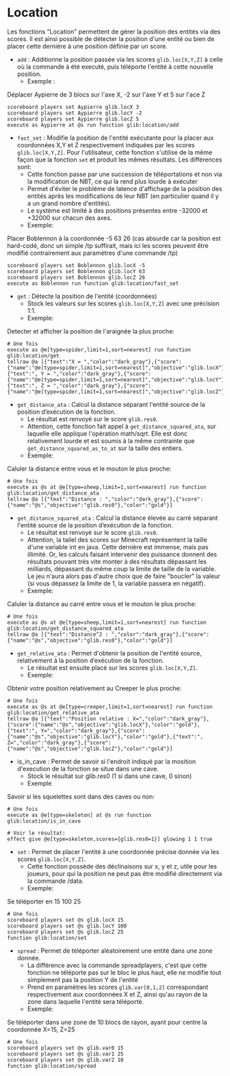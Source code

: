 # **Location**

Les fonctions "Location" permettent de gérer la position des entités via des scores. Il est ainsi possible de détecter la position d'une entité ou bien de placer cette dernière à une position définie par un score.

* `add` : Additionne la position passée via les scores `glib.loc[X,Y,Z]` à celle où la commande à été executé, puis téléporte l'entité à cette nouvelle position.
  * Exemple :

Déplacer Aypierre de 3 blocs sur l'axe X, -2 sur l'axe Y et 5 sur l'ace Z

```
scoreboard players set Aypierre glib.locX 3
scoreboard players set Aypierre glib.locY -2
scoreboard players set Aypierre glib.locZ 5
execute as Aypierre at @s run function glib:location/add
```

* `fast_set`<span dir=""> : Modifie la position de l'entité exécutante pour la placer aux coordonnées X,Y et Z respectivement indiquées par les scores </span>`glib.loc[X,Y,Z]`<span dir="">. Pour l'utilisateur, cette fonction s'utilise de la même façon que la fonction </span>`set`<span dir=""> et produit les mêmes résultats. Les différences sont:</span>
  * Cette fonction passe par une succession de téléportations et non via la modification de NBT, ce qui la rend plus lourde à exécuter
  * Permet d'éviter le problème de latence d'affichage de la position des entités après les modifications de leur NBT (en particulier quand il y a un grand nombre d'entités).
  * Le système est limité à des positions présentes entre -32000 et +32000 sur chacun des axes.
  * Exemple:

Placer Boblennon à la coordonnée -5 63 26 (cas absurde car la position est hard-codé, donc un simple /tp suffirait, mais ici les scores peuvent être modifié contrairement aux paramètres d'une commande /tp)

```
scoreboard players set Boblennon glib.locX -5
scoreboard players set Boblennon glib.locY 63
scoreboard players set Boblennon glib.locZ 26
execute as Boblennon run function glib:location/fast_set
```

* `get` : Détecte la position de l'entité (coordonnées)
  * Stock les valeurs sur les scores `glib.loc[X,Y,Z]` avec une précision 1:1.
  * Exemple:

Detecter et afficher la position de l'araignée la plus proche:

```
# Une fois
execute as @e[type=spider,limit=1,sort=nearest] run function glib:location/get
tellraw @a [{"text":"X = ","color":"dark_gray"},{"score":{"name":"@e[type=spider,limit=1,sort=nearest]","objective":"glib.locX"},"color":"gold"},{"text":", Y = ","color":"dark_gray"},{"score":{"name":"@e[type=spider,limit=1,sort=nearest]","objective":"glib.locY"},"color":"gold"}{"text":", Z = ","color":"dark_gray"},{"score":{"name":"@e[type=spider,limit=1,sort=nearest]","objective":"glib.locZ"},"color":"gold"}]
```

* `get_distance_ata` : Calcul la distance séparant l'entité source de la position d’exécution de la fonction.
  * Le résultat est renvoyé sur le score `glib.res0`.
  * Attention, cette fonction fait appel à `get_distance_squared_ata`, sur laquelle elle applique l'opération math/sqrt. Elle est donc relativement lourde et est soumis à la même contrainte que `get_distance_squared_as_to_at` sur la taille des entiers.
  * Exemple:

Caluler la distance entre vous et le mouton le plus proche:

```
# Une fois
execute as @s at @e[type=sheep,limit=1,sort=nearest] run function glib:location/get_distance_ata
tellraw @a [{"text":"Distance : ","color":"dark_gray"},{"score":{"name":"@s","objective":"glib.res0"},"color":"gold"}]
```

* `get_distance_squared_ata` : Calcul la distance élevée au carré séparant l'entité source de la position d’exécution de la fonction.
  * Le résultat est renvoyé sur le score `glib.res0`.
  * Attention, la tailel des scores sur Minecraft représentent la taille d'une variable int en java. Cette dernière est immense, mais pas illimité. Or, les calculs faisant intervenir des puissance donnent des résultats pouvant très vite monter à des résultats dépassant les milliards, dépassant du même coup la limite de taille de la variable. Le jeu n'aura alors pas d'autre choix que de faire "boucler" la valeur (si vous dépassez la limite de 1, la variable passera en négatif).
  * Exemple:

Caluler la distance au carré entre vous et le mouton le plus proche:

```
# Une fois
execute as @s at @e[type=sheep,limit=1,sort=nearest] run function glib:location/get_distance_squared_ata
tellraw @a [{"text":"Distance^2 : ","color":"dark_gray"},{"score":{"name":"@s","objective":"glib.res0"},"color":"gold"}]
```

* `get_relative_ata` : Permet d'obtenir la position de l'entité source, relativement à la position d’exécution de la fonction.
  * Le résultat est ensuite placé sur les scores `glib.loc[X,Y,Z]`.
  * Exemple:

Obtenir votre position relativement au Creeper le plus proche:

```
# Une fois
execute as @s at @e[type=creeper,limit=1,sort=nearest] run function glib:location/get_relative_ata
tellraw @a [{"text":"Position relative : X=","color":"dark_gray"},{"score":{"name":"@s","objective":"glib.locX"},"color":"gold"},{"text":", Y=","color":"dark_gray"},{"score":{"name":"@s","objective":"glib.locY"},"color":"gold"},{"text":", Z=","color":"dark_gray"},{"score":{"name":"@s","objective":"glib.locZ"},"color":"gold"}]
```

* is_in_cave : Permet de savoir si l'endroit indiqué par la mosition d'execution de la fonction se situe dans une cave.
  * Stock le résultat sur glib.res0 (1 si dans une cave, 0 sinon)
  * Exemple

Savoir si les squelettes sont dans des caves ou non:

```
# Une fois
execute as @e[type=skeleton] at @s run function glib:location/is_in_cave

# Voir le résultat:
effect give @e[type=skeleton,scores={glib.res0=1}] glowing 1 1 true
```

* `set` : Permet de placer l'entité à une coordonnée précise donnée via les scores `glib.loc[X,Y,Z]`.
  * Cette fonction possède des déclinaisons sur x, y et z, utile pour les joueurs, pour qui la position ne peut pas être modifié directement via la commande /data.
  * Exemple:

Se téléporter en 15 100 25

```
# Une fois
scoreboard players set @s glib.locX 15
scoreboard players set @s glib.locY 100
scoreboard players set @s glib.locZ 25
function glib:location/set
```

* `spread` : Permet de téléporter aléatoirement une entité dans une zone donnée.
  * La différence avec la commande spreadplayers, c'est que cette fonction ne téléporte pas sur le bloc le plus haut, elle ne modifie tout simplement pas la position Y de l'entité
  * Prend en paramètres les scores `glib.var[0,1,2]` correspondant respectivement aux coordonnées X et Z, ainsi qu'au rayon de la zone dans laquelle l'entité sera téléporté.
  * Exemple:

Se téléporter dans une zone de 10 blocs de rayon, ayant pour centre la coordonnée X=15, Z=25

```
# Une fois
scoreboard players set @s glib.var0 15
scoreboard players set @s glib.var1 25
scoreboard players set @s glib.var2 10
function glib:location/spread
```